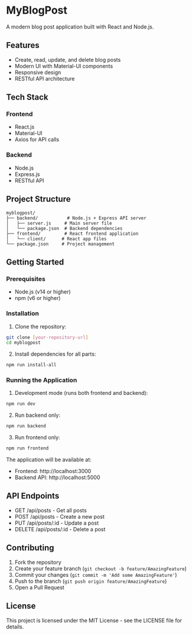 # MyBlogPost

A modern blog post application built with React and Node.js.

## Features

- Create, read, update, and delete blog posts
- Modern UI with Material-UI components
- Responsive design
- RESTful API architecture

## Tech Stack

### Frontend
- React.js
- Material-UI
- Axios for API calls

### Backend
- Node.js
- Express.js
- RESTful API

## Project Structure

```
myblogpost/
├── backend/           # Node.js + Express API server
│   ├── server.js     # Main server file
│   └── package.json  # Backend dependencies
├── frontend/         # React frontend application
│   └── client/      # React app files
└── package.json     # Project management
```

## Getting Started

### Prerequisites

- Node.js (v14 or higher)
- npm (v6 or higher)

### Installation

1. Clone the repository:
```bash
git clone [your-repository-url]
cd myblogpost
```

2. Install dependencies for all parts:
```bash
npm run install-all
```

### Running the Application

1. Development mode (runs both frontend and backend):
```bash
npm run dev
```

2. Run backend only:
```bash
npm run backend
```

3. Run frontend only:
```bash
npm run frontend
```

The application will be available at:
- Frontend: http://localhost:3000
- Backend API: http://localhost:5000

## API Endpoints

- GET /api/posts - Get all posts
- POST /api/posts - Create a new post
- PUT /api/posts/:id - Update a post
- DELETE /api/posts/:id - Delete a post

## Contributing

1. Fork the repository
2. Create your feature branch (`git checkout -b feature/AmazingFeature`)
3. Commit your changes (`git commit -m 'Add some AmazingFeature'`)
4. Push to the branch (`git push origin feature/AmazingFeature`)
5. Open a Pull Request

## License

This project is licensed under the MIT License - see the LICENSE file for details.

